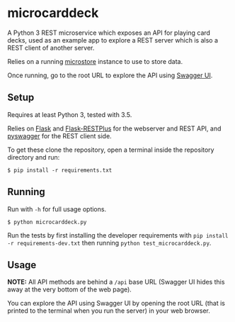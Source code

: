 # microcarddeck

A Python 3 REST microservice which exposes an API for playing card decks, used as an example app to explore a REST server which is also a REST client of another server.

Relies on a running [microstore](https://github.com/olipratt/microstore) instance to use to store data.

Once running, go to the root URL to explore the API using [Swagger UI](http://swagger.io/swagger-ui/).

## Setup

Requires at least Python 3, tested with 3.5.

Relies on [Flask](http://flask.pocoo.org/docs/0.11/) and [Flask-RESTPlus](https://flask-restplus.readthedocs.io/en/stable/index.html) for the webserver and REST API, and [pyswagger](https://github.com/mission-liao/pyswagger) for the REST client side.

To get these clone the repository, open a terminal inside the repository directory and run:

```shell
$ pip install -r requirements.txt
```

## Running

Run with `-h` for full usage options.

```shell
$ python microcarddeck.py
```

Run the tests by first installing the developer requirements with `pip install -r requirements-dev.txt` then running `python test_microcarddeck.py`.

## Usage

**NOTE:** All API methods are behind a `/api` base URL (Swagger UI hides this away at the very bottom of the web page).

You can explore the API using Swagger UI by opening the root URL (that is printed to the terminal when you run the server) in your web browser.
